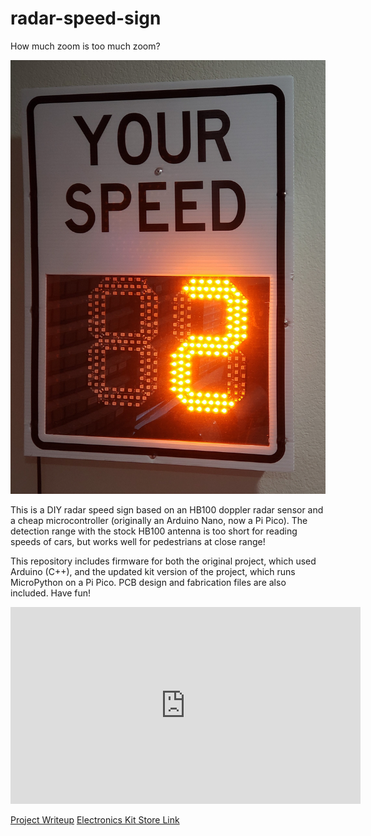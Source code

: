 # radar-speed-sign
How much zoom is too much zoom?

![Radar speed sign mounted to my wall](images/radar_speed_sign.jpg)

This is a DIY radar speed sign based on an HB100 doppler radar sensor and a cheap microcontroller (originally an Arduino Nano, now a Pi Pico). The detection range with the stock HB100 antenna is too short for reading speeds of cars, but works well for pedestrians at close range!

This repository includes firmware for both the original project, which used Arduino (C++), and the updated kit version of the project, which runs MicroPython on a Pi Pico. PCB design and fabrication files are also included. Have fun!

<iframe width="560" height="315" src="https://www.youtube.com/embed/Z29-ef3O5mM?si=zB9KJ32hJBaf3_hL" title="YouTube video player" frameborder="0" allow="accelerometer; autoplay; clipboard-write; encrypted-media; gyroscope; picture-in-picture; web-share" allowfullscreen></iframe>

[Project Writeup](https://johnmcnelly.com/arduino-radar-speed-sign/)
[Electronics Kit Store Link](https://pantsforbirds.com/product/radar-speed-sign/)